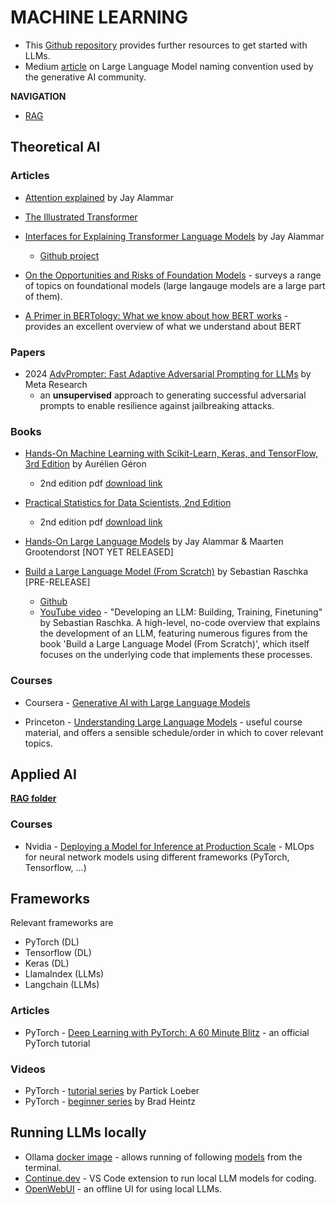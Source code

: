 # MACHINE LEARNING

- This [Github repository](https://github.com/louisfb01/start-llms?tab=readme-ov-file) provides further resources to get started with LLMs.
- Medium [article](https://andreshat.medium.com/llm-quantization-naming-explained-bedde33f7192) on Large Language Model naming convention used by the generative AI community.

**NAVIGATION**
- [RAG](/data_science/machine_learning/retrieval_augmented_generation/README.md)


<!-- ####################################################################### -->
## Theoretical AI
<!-- ####################################################################### -->

### Articles
- [Attention explained](https://jalammar.github.io/visualizing-neural-machine-translation-mechanics-of-seq2seq-models-with-attention/) by Jay Alammar

- [The Illustrated Transformer](https://jalammar.github.io/illustrated-transformer/)

- [Interfaces for Explaining Transformer Language Models](https://jalammar.github.io/explaining-transformers/) by Jay Alammar
    - [Github project](https://github.com/jalammar/ecco)

- [On the Opportunities and Risks of Foundation Models](https://arxiv.org/abs/2108.07258) - surveys a range of topics on foundational models (large langauge models are a large part of them).

- [A Primer in BERTology: What we know about how BERT works](https://arxiv.org/abs/2002.12327) - provides an excellent overview of what we understand about BERT


### Papers
- 2024 [AdvPrompter: Fast Adaptive Adversarial Prompting for LLMs](https://arxiv.org/abs/2404.16873) by Meta Research
    - an **unsupervised** approach to generating successful adversarial prompts to enable resilience against jailbreaking attacks.


### Books
- [Hands-On Machine Learning with Scikit-Learn, Keras, and TensorFlow, 3rd Edition](https://www.oreilly.com/library/view/hands-on-machine-learning/9781098125967/) by Aurélien Géron
    - 2nd edition pdf [download link](https://powerunit-ju.com/wp-content/uploads/2021/04/Aurelien-Geron-Hands-On-Machine-Learning-with-Scikit-Learn-Keras-and-Tensorflow_-Concepts-Tools-and-Techniques-to-Build-Intelligent-Systems-OReilly-Media-2019.pdf)

- [Practical Statistics for Data Scientists, 2nd Edition](https://www.oreilly.com/library/view/practical-statistics-for/9781492072935/)
    - 2nd edition pdf [download link](https://www.researchgate.net/profile/Janine-Zitianellis/post/Can_anyone_please_suggest_a_books_on_machine_learning_using_R_Programming/attachment/613a5b83647f3906fc975a71/AS%3A1066204907204608%401631214467436/download/Practical+Statistics+for+Data+Scientists+50%2B+Essential+Concepts+Using+R+and+Python+by+Peter+Bruce%2C+Andrew+Bruce%2C+Peter+Gedeck.pdf)

- [Hands-On Large Language Models](https://www.oreilly.com/library/view/hands-on-large-language/9781098150952/) by Jay Alammar & Maarten Grootendorst [NOT YET RELEASED]

- [Build a Large Language Model (From Scratch)](https://www.manning.com/books/build-a-large-language-model-from-scratch?utm_source=raschka&utm_medium=affiliate&utm_campaign=book_raschka_build_12_12_23&a_aid=raschka&a_bid=4c2437a0&chan=mm_github) by Sebastian Raschka [PRE-RELEASE]
    - [Github](https://github.com/rasbt/LLMs-from-scratch)
    - [YouTube video](https://www.youtube.com/watch?v=kPGTx4wcm_w) - "Developing an LLM: Building, Training, Finetuning" by Sebastian Raschka. A high-level, no-code overview that explains the development of an LLM, featuring numerous figures from the book 'Build a Large Language Model (From Scratch)', which itself focuses on the underlying code that implements these processes.


### Courses
- Coursera - [Generative AI with Large Language Models](https://www.coursera.org/learn/generative-ai-with-llms)

- Princeton - [Understanding Large Language Models](https://www.cs.princeton.edu/courses/archive/fall22/cos597G/) - useful course material, and offers a sensible schedule/order in which to cover relevant topics.



<!-- ####################################################################### -->
## Applied AI
<!-- ####################################################################### -->

[**RAG folder**](/retrieval_augmented_generation/README.md)
### Courses
- Nvidia - [Deploying a Model for Inference at Production Scale](https://learn.nvidia.com/courses/course-detail?course_id=course-v1:DLI+S-FX-03+V1) - MLOps for neural network models using different frameworks (PyTorch, Tensorflow, ...)



<!-- ####################################################################### -->
## Frameworks
<!-- ####################################################################### -->

Relevant frameworks are
- PyTorch (DL)
- Tensorflow (DL)
- Keras (DL)
- LlamaIndex (LLMs)
- Langchain (LLMs)

### Articles
- PyTorch - [Deep Learning with PyTorch: A 60 Minute Blitz](https://pytorch.org/tutorials/beginner/deep_learning_60min_blitz.html?highlight=minute%20blitz) - an official PyTorch tutorial


### Videos
- PyTorch - [tutorial series](https://youtube.com/playlist?list=PLqnslRFeH2UrcDBWF5mfPGpqQDSta6VK4&si=v9TQt8-wNaTuCdHl) by Partick Loeber
- PyTorch - [beginner series](https://youtube.com/playlist?list=PL_lsbAsL_o2CTlGHgMxNrKhzP97BaG9ZN&si=udl48pZgEXcrvsMA) by Brad Heintz



<!-- ####################################################################### -->
## Running LLMs locally
<!-- ####################################################################### -->

- Ollama [docker image](https://hub.docker.com/r/ollama/ollama) - allows running of following [models](https://ollama.com/library) from the terminal.
- [Continue.dev](https://docs.continue.dev/setup/configuration#local-and-offline-configuration) - VS Code extension to run local LLM models for coding.
- [OpenWebUI](https://docs.openwebui.com/) - an offline UI for using local LLMs.